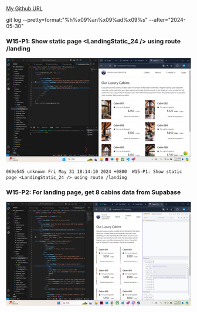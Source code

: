 [My Github URL](https://github.com/209410124/1122-wp2-2N-24.git)

git log --pretty=format:"%h%x09%an%x09%ad%x09%s" --after="2024-05-30"

### W15-P1: Show static page <LandingStatic_24 /> using route /landing
 
![](w15-p1.png)

```
069e545 unknown Fri May 31 18:14:10 2024 +0800  W15-P1: Show static page <LandingStatic_24 /> using route /landing  
```

### W15-P2: For landing page, get 8 cabins data from Supabase
 
![](w15-p2.png)